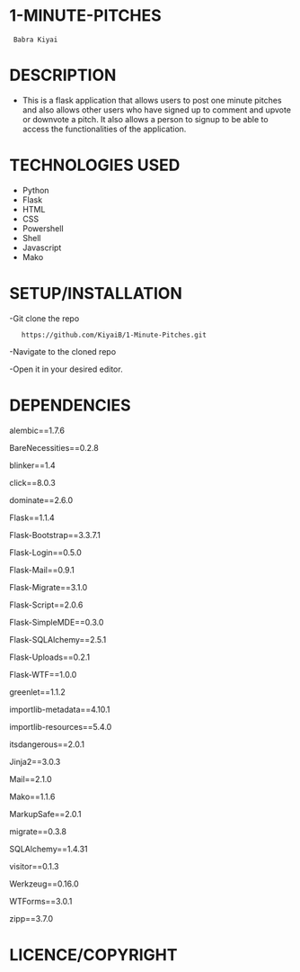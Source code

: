# 1-MINUTE-PITCHES

     Babra Kiyai

 # DESCRIPTION
  * This is a flask application that allows users to post one minute pitches and also allows other users who have signed up to comment and upvote or downvote a pitch. It also allows a person to signup to be able to access the functionalities of the application.

# TECHNOLOGIES USED

  * Python
  * Flask
  * HTML
  * CSS
  * Powershell
  * Shell
  * Javascript
  * Mako

# SETUP/INSTALLATION

-Git clone the repo
       
       https://github.com/KiyaiB/1-Minute-Pitches.git

-Navigate to the cloned repo

-Open it in your desired editor. 

# DEPENDENCIES

 alembic==1.7.6

BareNecessities==0.2.8

blinker==1.4

click==8.0.3

dominate==2.6.0

Flask==1.1.4

Flask-Bootstrap==3.3.7.1

Flask-Login==0.5.0

Flask-Mail==0.9.1

Flask-Migrate==3.1.0

Flask-Script==2.0.6

Flask-SimpleMDE==0.3.0

Flask-SQLAlchemy==2.5.1

Flask-Uploads==0.2.1

Flask-WTF==1.0.0

greenlet==1.1.2

importlib-metadata==4.10.1

importlib-resources==5.4.0

itsdangerous==2.0.1

Jinja2==3.0.3

Mail==2.1.0

Mako==1.1.6

MarkupSafe==2.0.1

migrate==0.3.8

SQLAlchemy==1.4.31

visitor==0.1.3

Werkzeug==0.16.0

WTForms==3.0.1

zipp==3.7.0
     
 # LICENCE/COPYRIGHT

 